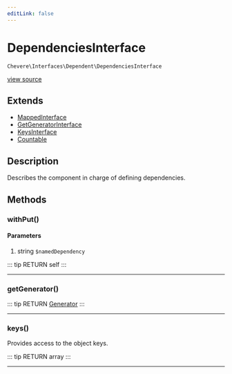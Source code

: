 ```yaml
---
editLink: false
---
```


# DependenciesInterface

`Chevere\Interfaces\Dependent\DependenciesInterface`

[view source](https://github.com/chevere/chevere/blob/master/src/Chevere/Interfaces/Dependent/DependenciesInterface.php)

## Extends

- [MappedInterface](../DataStructure/MappedInterface.md)
- [GetGeneratorInterface](../DataStructure/GetGeneratorInterface.md)
- [KeysInterface](../DataStructure/KeysInterface.md)
- [Countable](https://www.php.net/manual/class.countable)

## Description

Describes the component in charge of defining dependencies.

## Methods

### withPut()

#### Parameters

1. string `$namedDependency`

::: tip RETURN
self
:::

---

### getGenerator()

::: tip RETURN
[Generator](https://www.php.net/manual/class.generator)
:::

---

### keys()

Provides access to the object keys.

::: tip RETURN
array
:::

---
